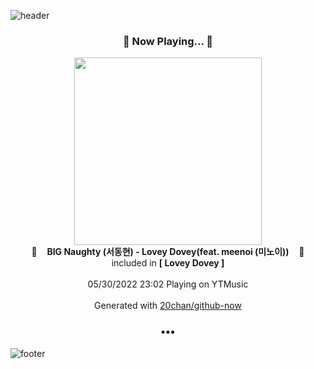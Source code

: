 ![header](https://capsule-render.vercel.app/api?type=wave&height=170&section=header&text=Hi.%20I'm%20SHIFT&fontColor=090707&fontAlignX=45&fontAlignY=65&fontSize=100)

<h3 align="center">🎵 Now Playing... 🎵</h3>
<p align="center">
  <a href="https://music.youtube.com/watch?v=b6RN9WxKxAw">
    <img width="300" src="https://lh3.googleusercontent.com/e2ZzHUMSfX57Hjs3mmhU3o0LpdIK7-lTG3A4cirjE9ItoA_-xcPv8rDuiwMHGGS1f6fdhoQk-LKVCp4">
  </a>
  <br>
  🎵&nbsp&nbsp&nbsp <b>BIG Naughty (서동현) - Lovey Dovey(feat. meenoi (미노이))</b> &nbsp&nbsp&nbsp🎵
  <br>
  included in <b>[ Lovey Dovey ]</b>
  
  <br />
  <br />
  05/30/2022 23:02 Playing on YTMusic
  <br />
  <br />
  Generated with <a href="https://github.com/20chan/github-now">20chan/github-now</a>
</p>

<h3 align="center">•••</h3>

![footer](https://capsule-render.vercel.app/api?type=wave&height=150&section=footer)
